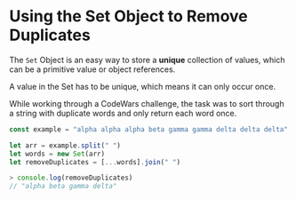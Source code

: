 # Using the Set Object to Remove Duplicates

The `Set` Object is an easy way to store a **unique** collection of values, which can be a primitive value or object references.

A value in the Set has to be unique, which means it can only occur once.

While working through a CodeWars challenge, the task was to sort through a string with duplicate words and only return each word once.

```javascript
const example = "alpha alpha alpha beta gamma gamma delta delta delta"

let arr = example.split(" ")
let words = new Set(arr)
let removeDuplicates = [...words].join(" ")

> console.log(removeDuplicates)
// "alpha beta gamma delta"
```